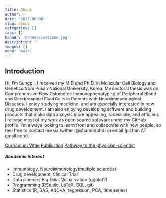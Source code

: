 ```yaml
---
title: About
author: ~
date: '2017-06-08'
slug: about
categories: []
tags: []
banner: 'banners/welcome.jpg'
description: ''
images: []
menu: 'main'
---
```


<!--more-->

## Introduction

Hi, I’m Sungpil. 
I received my M.D and Ph.D. in Molecular Cell Biology and Genetics from Pusan National University, Korea. 
My doctoral thesis was on Comprehensive Flow Cytometric Immunophenotyping of Peripheral Blood and Cerebrospinal Fluid Cells in Patients with Neuroimmunological Diseases. 
I enjoy studying medicine, and am especially interested in new drug development. I am also enjoying developing software and building products that make data analysis more appealing, accessible, and efficient. 
I release most of my work as open source software under my GitHub profile. 
I’m always looking to learn from and collaborate with new people, so feel free to contact me via twitter (@shanmdphd) or email (pil.han AT gmail.com).

<a href="https://shanmdphd.github.io/cv/cv-shan.pdf" class="btn">Curriculum Vitae</a> 
<a href="https://scholar.google.com/citations?user=TUK927cAAAAJ" class="btn">Publication</a>
<a href="/about/physicianscientist/" class="btn">Pathway to the physician-scientist</a>

##### Academic interest

- Immunology, Neuroimmunology(multiple sclerosis)
- Drug development, Clinical Trial 
- Data science, Big Data, Visualization (ggplot2)
- Programming (RStudio, LaTeX, SQL, git)
- Statistics (R, SAS, ANOVA, regression, PCA, time series)

